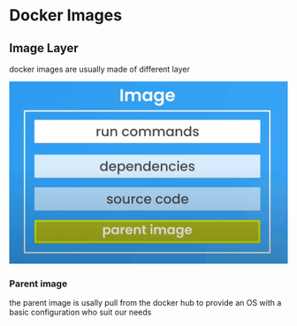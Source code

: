 # Docker Images

## Image Layer

docker images are usually made of different layer

![docker image layers](./images/image_layers.png)

### Parent image

the parent image is usally pull from the docker hub to provide an OS with a basic configuration who suit our needs
